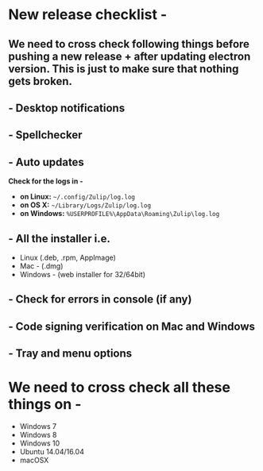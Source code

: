 # New release checklist -

## We need to cross check following things before pushing a new release + after updating electron version. This is just to make sure that nothing gets broken.

## - Desktop notifications

## - Spellchecker

## - Auto updates

**Check for the logs in -**

- **on Linux:** `~/.config/Zulip/log.log`
- **on OS X:** `~/Library/Logs/Zulip/log.log`
- **on Windows:** `%USERPROFILE%\AppData\Roaming\Zulip\log.log`

## - All the installer i.e.

- Linux (.deb, .rpm, AppImage)
- Mac - (.dmg)
- Windows - (web installer for 32/64bit)

## - Check for errors in console (if any)

## - Code signing verification on Mac and Windows

## - Tray and menu options

# We need to cross check all these things on -

- Windows 7
- Windows 8
- Windows 10
- Ubuntu 14.04/16.04
- macOSX
